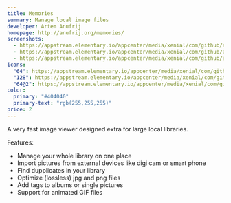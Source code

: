 ```yaml
---
title: Memories
summary: Manage local image files
developer: Artem Anufrij
homepage: http://anufrij.org/memories/
screenshots:
  - https://appstream.elementary.io/appcenter/media/xenial/com/github/artemanufrij.showmypictures.desktop/BE9D559D44C73CDB803D6B43FE053E07/screenshots/image-1_orig.png
  - https://appstream.elementary.io/appcenter/media/xenial/com/github/artemanufrij.showmypictures.desktop/BE9D559D44C73CDB803D6B43FE053E07/screenshots/image-2_orig.png
  - https://appstream.elementary.io/appcenter/media/xenial/com/github/artemanufrij.showmypictures.desktop/BE9D559D44C73CDB803D6B43FE053E07/screenshots/image-3_orig.png
icons:
  "64": https://appstream.elementary.io/appcenter/media/xenial/com/github/artemanufrij.showmypictures.desktop/BE9D559D44C73CDB803D6B43FE053E07/icons/64x64/com.github.artemanufrij.showmypictures_com.github.artemanufrij.showmypictures.png
  "128": https://appstream.elementary.io/appcenter/media/xenial/com/github/artemanufrij.showmypictures.desktop/BE9D559D44C73CDB803D6B43FE053E07/icons/128x128/com.github.artemanufrij.showmypictures_com.github.artemanufrij.showmypictures.png
  "64@2": https://appstream.elementary.io/appcenter/media/xenial/com/github/artemanufrij.showmypictures.desktop/BE9D559D44C73CDB803D6B43FE053E07/icons/64x64@2/com.github.artemanufrij.showmypictures_com.github.artemanufrij.showmypictures.png
color:
  primary: "#404040"
  primary-text: "rgb(255,255,255)"
price: 2
---
```


<p>A very fast image viewer designed extra for large local libraries.</p>
<p>Features:</p>
<ul>
  <li>Manage your whole library on one place</li>
  <li>Import pictures from external devices like digi cam or smart phone</li>
  <li>Find dupplicates in your library</li>
  <li>Optimize (lossless) jpg and png files</li>
  <li>Add tags to albums or single pictures</li>
  <li>Support for animated GIF files</li>
</ul>